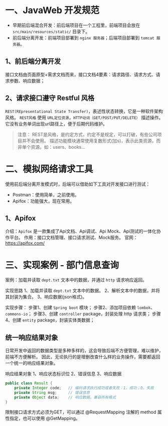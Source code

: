 # 一、JavaWeb 开发规范

* 早期前后端混合开发：前后端项目在一个工程里，前端项目会放在 `src/main/resources/static/` 目录下。
* 前后端分离开发：前端项目部署到 `nginx 服务器`；后端项目部署到 `tomcat 服务器`。

## 1、前后端分离开发

接口文档由页面原型+需求文档而来，接口文档4要素：请求路径、请求方式、请求参数、响应数据；

## 2、请求接口遵守 Restful 风格

`REST(REpresentational State Transfer)`，表述性状态转换，它是一种软件架构风格。
`REST风格` 使用 `URL定位资源`，`HTTP动词（GET/POST/PUT/DELETE）` 描述操作。
它没有业务单词出现url路径上，便于后期代码维护。

> 注意： 
> REST是风格，是约定方式，约定不是规定，可以打破，有些公司项目并不会使用。 
> 描述功能模块通常使用复数形式(加s)，表示此类资源，而非单个资源。如：users、books...


# 二、模拟网络请求工具
使用前后端分离开发模式时，后端可以借助如下工具对开发接口进行测试：
* Postman：使用简单，之前使用。
* Apifox：功能强大，现在常用。


## 1、Apifox

介绍：`Apifox` 是一款集成了Api文档、Api调试、Api Mock、Api测试的一体化协作平台。
作用：接口文档管理、接口请求测试、Mock服务。
官网：<https://apifox.com/>


# 三、实现案例 - 部门信息查询

案例：加载并读取 `dept.txt` 文本中的数据，并通过 `http` 请求响应返回。

实现思路
1、加载并读取 `dept.txt` 文本中的数据。
2、解析文本中的数据，并将其封装为集合。
3、响应数据(json格式)。

实现步骤：
步骤1、创建 `Spring boot` 模块；
步骤2、添加项目依赖 `lombok`、`commons-io`；
步骤3、创建 `controller` package，封装处理 http 请求类；
步骤4、创建 `entity` package，封装实体类数据；

##  统一响应结果对象
日常开发中返回的数据类型是多种多样的，这会导致后端不方便管理，难以维护，前端不方便解析。
因此，无论执行的是增删改查什么样的业务操作，需要都返回一个统一的响应结果对象。

响应结果对象
1、响应状态标识位
2、错误信息
3、响应数据

```java
public class Result {
    private Integer code;   // 编码请求执行成功或者失败：1，成功；0，失败
    private String msg;     // 错误信息
    private Object data;    // 响应数据，兼容所有格式
}
```

限制接口请求方式必须为GET，可以通过 @RequestMapping 注解的 method 属性指定，也可以使用 @GetMapping。
